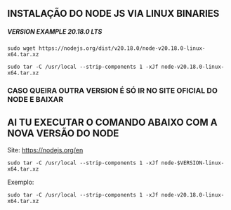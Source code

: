 ## INSTALAÇÃO DO NODE JS VIA LINUX BINARIES 

##### VERSION EXAMPLE 20.18.0 LTS


```linux
sudo wget https://nodejs.org/dist/v20.18.0/node-v20.18.0-linux-x64.tar.xz

```

```linux
sudo tar -C /usr/local --strip-components 1 -xJf node-v20.18.0-linux-x64.tar.xz
```

### CASO QUEIRA OUTRA VERSION É SÓ IR NO SITE OFICIAL DO NODE E BAIXAR 
## AI TU EXECUTAR O COMANDO ABAIXO COM A NOVA VERSÃO DO NODE 
Site: https://nodejs.org/en

```linux
sudo tar -C /usr/local --strip-components 1 -xJf node-$VERSION-linux-x64.tar.xz

```

Exemplo:

```linux
sudo tar -C /usr/local --strip-components 1 -xJf node-v20.18.0-linux-x64.tar.xz

```


